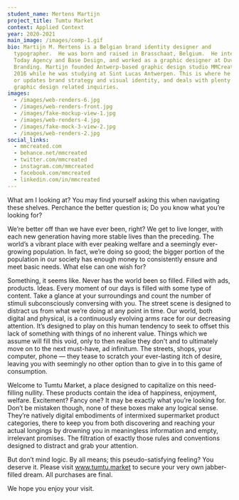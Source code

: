 ```yaml
---
student_name: Mertens Martijn
project_title: Tumtu Market
context: Applied Context
year: 2020-2021
main_image: /images/comp-1.gif
bio: Martijn M. Mertens is a Belgian brand identity designer and
  typographer.  He was born and raised in Brasschaat, Belgium.  He interned at
  Today Agency and Base Design, and worked as a graphic designer at Duval
  Branding. Martijn founded Antwerp-based graphic design studio MMCreated in
  2016 while he was studying at Sint Lucas Antwerpen. This is where he creates
  or updates brand strategy and visual identity, and deals with plenty of other
  graphic design related inquiries.
images:
  - /images/web-renders-6.jpg
  - /images/web-renders-front.jpg
  - /images/fake-mockup-view-1.jpg
  - /images/web-renders-4.jpg
  - /images/fake-mock-3-view-2.jpg
  - /images/web-renders-2.jpg
social_links:
  - mmcreated.com
  - behance.net/mmcreated
  - twitter.com/mmcreated
  - instagram.com/mmcreated
  - facebook.com/mmcreated
  - linkedin.com/in/mmcreated
---
```

What am I looking at? You may find yourself asking this when navigating these shelves. Perchance the better question is; Do you know what you’re looking for?

We’re better off than we have ever been, right? We get to live longer, with each new generation having more stable lives than the preceding. The world’s a vibrant place with ever peaking welfare and a seemingly ever-growing population. In fact, we’re doing so good; the bigger portion of the population in our society has enough money to consistently ensure and meet basic needs. What else can one wish for?

Something, it seems like. Never has the world been so filled. Filled with ads, products. Ideas. Every moment of our days is filled with some type of content. Take a glance at your surroundings and count the number of stimuli subconsciously conversing with you. The street scene is designed to distract us from what we’re doing at any point in time. Our world, both digital and physical, is a continuously evolving arms race for our decreasing attention. It’s designed to play on this human tendency to seek to offset this lack of something with things of no inherent value. Things which we assume will fill this void, only to then realise they don't and to ultimately move on to the next must-have, ad infinitum. The streets, shops, your computer, phone — they tease to scratch your ever-lasting itch of desire, leaving you with seemingly no other option than to give in to this game of consumption.

Welcome to Tumtu Market, a place designed to capitalize on this need-filling nullity. These products contain the idea of happiness, enjoyment, welfare. Excitement? Fancy one? It may be exactly what you’re looking for. Don’t be mistaken though, none of these boxes make any logical sense. They’re natively digital embodiments of intermixed supermarket product categories, there to keep you from both discovering and reaching your actual longings by drowning you in meaningless information and empty, irrelevant promises. The filtration of exactly those rules and conventions designed to distract and grab your attention.

But don’t mind logic. By all means; this pseudo-satisfying feeling? You deserve it. Please visit www.tumtu.market to secure your very own jabber-filled dream. All purchases are final.

We hope you enjoy your visit.
